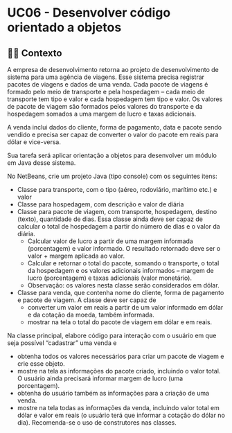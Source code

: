 # UC06 - Desenvolver código orientado a objetos
## 🧑‍🏫 Contexto
A empresa de desenvolvimento retorna ao projeto de desenvolvimento de sistema para uma agência de viagens. Esse sistema precisa registrar pacotes de viagens e dados de uma venda. Cada pacote de viagens é formado pelo meio de transporte e pela hospedagem – cada meio de transporte tem tipo e valor e cada hospedagem tem tipo e valor. Os valores de pacote de viagem são formados pelos valores do transporte e da hospedagem somados a uma margem de lucro e taxas adicionais.

A venda inclui dados do cliente, forma de pagamento, data e pacote sendo vendido e precisa ser capaz de converter o valor do pacote em reais para dólar e vice-versa.

Sua tarefa será aplicar orientação a objetos para desenvolver um módulo em Java desse sistema.

No NetBeans, crie um projeto Java (tipo console) com os seguintes itens:
- Classe para transporte, com o tipo (aéreo, rodoviário, marítimo etc.) e valor
- Classe para hospedagem, com descrição e valor de diária
- Classe para pacote de viagem, com transporte, hospedagem, destino (texto), quantidade de dias. Essa classe ainda deve ser capaz de calcular o total de hospedagem a partir do número de dias e o valor da diária.
    - Calcular valor de lucro a partir de uma margem informada (porcentagem) e valor informado. O resultado retornado deve ser o valor + margem aplicada ao valor.
    - Calcular e retornar o total do pacote, somando o transporte, o total da hospedagem e os valores adicionais informados – margem de lucro (porcentagem) e taxas adicionais (valor monetário).
    - Observação: os valores nesta classe serão considerados em dólar.
- Classe para venda, que contenha nome do cliente, forma de pagamento e pacote de viagem. A classe deve ser capaz de
    - converter um valor em reais a partir de um valor informado em dólar e da cotação da moeda, também informada.
    - mostrar na tela o total do pacote de viagem em dólar e em reais.

Na classe principal, elabore código para interação com o usuário em que seja possível “cadastrar” uma venda e 
- obtenha todos os valores necessários para criar um pacote de viagem e crie esse objeto.
- mostre na tela as informações do pacote criado, incluindo o valor total. O usuário ainda precisará informar margem de lucro (uma porcentagem).
- obtenha do usuário também as informações para a criação de uma venda.
- mostre na tela todas as informações da venda, incluindo valor total em dólar e valor em reais (o usuário terá que informar a cotação do dólar no dia).
 Recomenda-se o uso de construtores nas classes.
